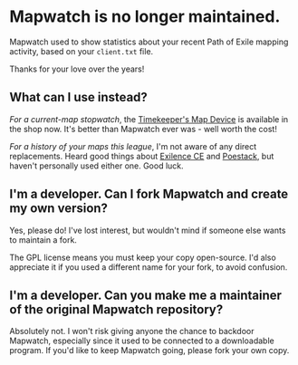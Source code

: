 # Mapwatch is no longer maintained.

Mapwatch used to show statistics about your recent Path of Exile mapping activity, based on your `client.txt` file.

Thanks for your love over the years!

## What can I use instead?

*For a current-map stopwatch*, the [Timekeeper's Map Device](https://www.pathofexile.com/shop/item/TimekeepersMapDeviceVariations) is available in the shop now. It's better than Mapwatch ever was - well worth the cost!

*For a history of your maps this league*, I'm not aware of any direct replacements. Heard good things about [Exilence CE](https://github.com/exilence-ce/exilence-ce) and [Poestack](https://poestack-next.vercel.app/), but haven't personally used either one. Good luck.

## I'm a developer. Can I fork Mapwatch and create my own version?

Yes, please do! I've lost interest, but wouldn't mind if someone else wants to maintain a fork.

The GPL license means you must keep your copy open-source. I'd also appreciate it if you used a different name for your fork, to avoid confusion.

## I'm a developer. Can you make me a maintainer of the original Mapwatch repository?

Absolutely not. I won't risk giving anyone the chance to backdoor Mapwatch, especially since it used to be connected to a downloadable program. If you'd like to keep Mapwatch going, please fork your own copy.